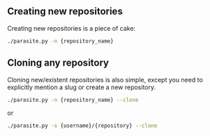 ## Creating new repositories
Creating new repositories is a piece of cake:
```bash
./parasite.py -n {repository_name}
```

## Cloning any repository
Cloning new/existent repositories is also simple, except you need to explicitly mention a slug or create a new repository.
```bash
./parasite.py -n {repository_name} --clone
```
or
```bash
./parasite.py -s {username}/{repository} --clone
```